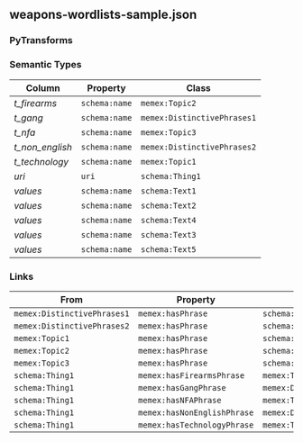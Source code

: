 ## weapons-wordlists-sample.json

### PyTransforms

### Semantic Types
| Column | Property | Class |
|  ----- | -------- | ----- |
| _t_firearms_ | `schema:name` | `memex:Topic2`|
| _t_gang_ | `schema:name` | `memex:DistinctivePhrases1`|
| _t_nfa_ | `schema:name` | `memex:Topic3`|
| _t_non_english_ | `schema:name` | `memex:DistinctivePhrases2`|
| _t_technology_ | `schema:name` | `memex:Topic1`|
| _uri_ | `uri` | `schema:Thing1`|
| _values_ | `schema:name` | `schema:Text1`|
| _values_ | `schema:name` | `schema:Text2`|
| _values_ | `schema:name` | `schema:Text4`|
| _values_ | `schema:name` | `schema:Text3`|
| _values_ | `schema:name` | `schema:Text5`|


### Links
| From | Property | To |
|  --- | -------- | ---|
| `memex:DistinctivePhrases1` | `memex:hasPhrase` | `schema:Text2`|
| `memex:DistinctivePhrases2` | `memex:hasPhrase` | `schema:Text5`|
| `memex:Topic1` | `memex:hasPhrase` | `schema:Text1`|
| `memex:Topic2` | `memex:hasPhrase` | `schema:Text3`|
| `memex:Topic3` | `memex:hasPhrase` | `schema:Text4`|
| `schema:Thing1` | `memex:hasFirearmsPhrase` | `memex:Topic2`|
| `schema:Thing1` | `memex:hasGangPhrase` | `memex:DistinctivePhrases1`|
| `schema:Thing1` | `memex:hasNFAPhrase` | `memex:Topic3`|
| `schema:Thing1` | `memex:hasNonEnglishPhrase` | `memex:DistinctivePhrases2`|
| `schema:Thing1` | `memex:hasTechnologyPhrase` | `memex:Topic1`|
